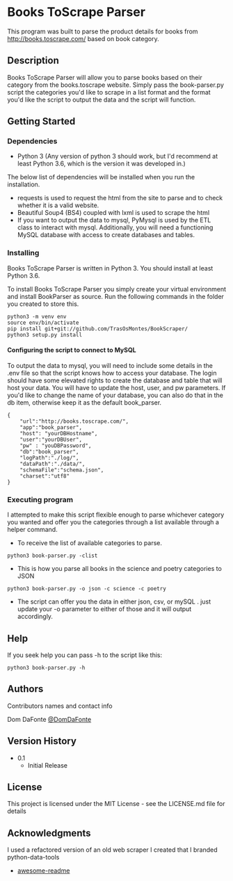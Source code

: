 # Books ToScrape Parser

This program was built to parse the product details for books from http://books.toscrape.com/ based on book category.

## Description

Books ToScrape Parser will allow you to parse books based on their category from the books.toscrape website.  Simply pass the book-parser.py script the categories you'd like to scrape in a list format and the format you'd like the script to output the data and the script will function.  


## Getting Started

### Dependencies

* Python 3 (Any version of python 3 should work, but I'd recommend at least Python 3.6, which is the version it was developed in.)

The below list of dependencies will be installed when you run the installation.
* requests is used to request the html from the site to parse and to check whether it is a valid website.  
* Beautiful Soup4 (BS4) coupled with lxml is used to scrape the html 
* If you want to output the data to mysql, PyMysql is used by the ETL class to interact with mysql. Additionally, you will need a functioning MySQL database with access to create databases and tables. 

### Installing

Books ToScrape Parser is written in Python 3. You should install at least Python 3.6. 

To install Books ToScrape Parser you simply create your virtual environment and install BookParser as source.  Run the following commands in the folder you created to store this.  
```
python3 -m venv env
source env/bin/activate
pip install git+git://github.com/TrasOsMontes/BookScraper/
python3 setup.py install
```

#### Configuring the script to connect to MySQL
To output the data to mysql, you will need to include some details in the .env file so that the script knows how to access your database.  The login should have some elevated rights to create the database and table that will host your data. You will have to update the host, user, and pw parameters.  If you'd like to change the name of your database, you can also do that in the db item, otherwise keep it as the default book_parser.

```
{
    "url":"http://books.toscrape.com/",
    "app":"book_parser",
    "host": "yourDBHostname",
    "user":"yourDBUser",
    "pw" : "youDBPassword",
    "db":"book_parser",
    "logPath":"./log/",
    "dataPath":"./data/",
    "schemaFile":"schema.json",
    "charset":"utf8"
}
```

### Executing program
I attempted to make this script flexible enough to parse whichever category you wanted and offer you the categories through a list available through a helper command.  


* To receive the list of available categories to parse.
```
python3 book-parser.py -clist
```

* This is how you parse all books in the science and poetry categories to JSON
```
python3 book-parser.py -o json -c science -c poetry
```

* The script can offer you the data in either json, csv, or mySQL .  just update your -o parameter to either of those and it will output accordingly.


## Help

If you seek help you can pass -h to the script like this:
```
python3 book-parser.py -h
```

## Authors

Contributors names and contact info

Dom DaFonte
[@DomDaFonte](https://twitter.com/domdafonte)

## Version History

* 0.1
    * Initial Release

## License

This project is licensed under the MIT License - see the LICENSE.md file for details

## Acknowledgments

I used a refactored version of an old web scraper I created that I branded python-data-tools
* [awesome-readme](https://github.com/TrasOsMontes/Python-Data-Tools)
